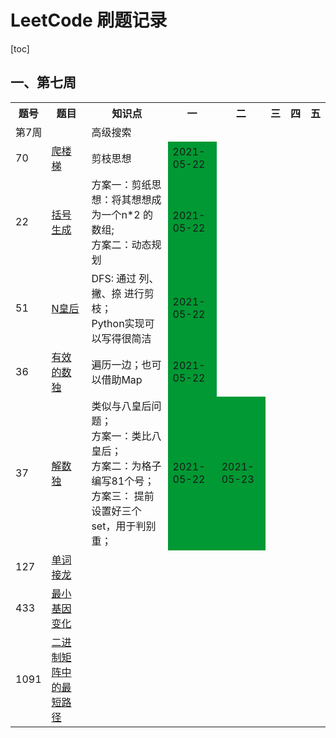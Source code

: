 # LeetCode 刷题记录


[toc]

## 一、第七周

<table>
    <tr>
        <th>题号</th>
        <th>题目</th>
        <th>知识点</th>
        <th>一</th>
        <th>二</th>
        <th>三</th>
        <th>四</th>
        <th>五</th>
    </tr>
    <tr>
        <td colspan="2">第7周</td>
        <td colspan="6">高级搜索</td>
    </tr>
    <tr>
        <td>70</td>
        <td><a href="https://leetcode-cn.com/problems/climbing-stairs/">爬楼梯</a></td>
        <td>剪枝思想</td>
        <td style="background-color: #009933;">2021-05-22</td>
        <td></td>
        <td></td>
        <td></td>
        <td></td>
    </tr>
    <tr>
        <td>22</td>
        <td><a href="https://leetcode-cn.com/problems/generate-parentheses/">括号生成</a></td>
        <td>方案一：剪纸思想：将其想想成为一个n*2 的数组; <br/>方案二：动态规划</td>
        <td style="background-color: #009933;">2021-05-22</td>
        <td></td>
        <td></td>
        <td></td>
        <td></td>
    </tr>
    <tr>
        <td>51</td>
        <td><a href="https://leetcode-cn.com/problems/n-queens/">N皇后</a></td>
        <td>DFS: 通过 列、撇、捺 进行剪枝；<br> Python实现可以写得很简洁</td>
        <td style="background-color: #009933;">2021-05-22</td>
        <td></td>
        <td></td>
        <td></td>
        <td></td>
    </tr>
    <tr>
        <td>36</td>
        <td><a href="https://leetcode-cn.com/problems/valid-sudoku/">有效的数独</a></td>
        <td>遍历一边；也可以借助Map</td>
        <td style="background-color: #009933;">2021-05-22</td>
        <td></td>
        <td></td>
        <td></td>
        <td></td>
    </tr>
    <tr>
        <td>37</td>
        <td><a href="https://leetcode-cn.com/problems/sudoku-solver/">解数独</a></td>
        <td>类似与八皇后问题；<br/>方案一：类比八皇后；<br/>方案二：为格子编写81个号；<br/>方案三： 提前设置好三个set，用于判别重；</td>
        <td style="background-color: #009933;">2021-05-22</td>
        <td style="background-color: #009933;">2021-05-23</td>
        <td></td>
        <td></td>
        <td></td>
    </tr>
    <tr>
        <td>127</td>
        <td><a href="https://leetcode-cn.com/problems/word-ladder/">单词接龙</a></td>
        <td></td>
        <td></td>
        <td></td>
        <td></td>
        <td></td>
        <td></td>
    </tr>
    <tr>
        <td>433</td>
        <td><a href="https://leetcode-cn.com/problems/minimum-genetic-mutation/">最小基因变化</a></td>
        <td></td>
        <td></td>
        <td></td>
        <td></td>
        <td></td>
        <td></td>
    </tr>
    <tr>
        <td>1091</td>
        <td><a href="https://leetcode-cn.com/problems/shortest-path-in-binary-matrix/"> 二进制矩阵中的最短路径</a></td>
        <td></td>
        <td></td>
        <td></td>
        <td></td>
        <td></td>
        <td></td>
    </tr>
</table>
